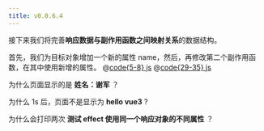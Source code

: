 ```yaml
---
title: v0.0.6.4
---
```


接下来我们将完善**响应数据与副作用函数之间映射关系**的数据结构。

首先，我们为目标对象增加一个新的属性 name，然后，再修改第二个副作用函数，在其中使用新增的属性。
@[code{5-8} js](@src/vue3/v-0.0.2/v0.1.5/index3.js)
@[code{29-35} js](@src/vue3/v-0.0.2/v0.1.5/index3.js)

<Demo :content="['姓名：谢军', '姓名：谢军']"></Demo>
<Console :content="['测试 effect 使用同一个响应对象的不同属性', '测试 effect 使用同一个响应对象的不同属性']"></Console>

为什么页面显示的是 **姓名：谢军** ？

为什么 1s 后，页面不是显示为 **hello vue3** ?

为什么会打印两次 **测试 effect 使用同一个响应对象的不同属性** ？
